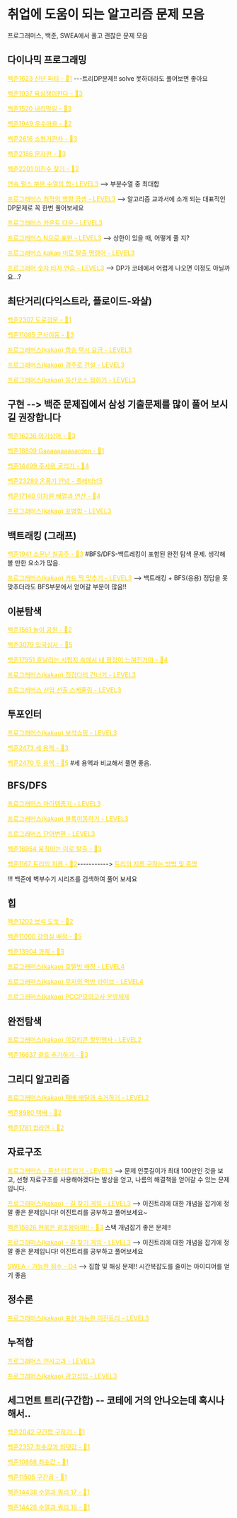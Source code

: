 # 취업에 도움이 되는 알고리즘 문제 모음
프로그래머스, 백준, SWEA에서 풀고 괜찮은 문제 모음



## 다이나믹 프로그래밍
  <a style="color:gold" href="https://www.acmicpc.net/problem/1623">백준1623 신년 파티 - 🥇1</a> ---트리DP문제!! solve 못하더라도 풀어보면 좋아요
  
  <a style="color:gold" href="https://www.acmicpc.net/problem/1937">백준1937 욕심쟁이판다 - 🥇3</a>
  
  <a style="color:gold" href="https://www.acmicpc.net/problem/1520">백준1520 내리막길 - 🥇3</a>
  
  <a style="color:gold" href="https://www.acmicpc.net/problem/1949">백준1949 우수마을 - 🥇2</a>
  
  <a style="color:gold" href="https://www.acmicpc.net/problem/2616">백준2616 소형기관차 - 🥇3</a>
  
   <a style="color:gold" href="https://www.acmicpc.net/problem/2186">백준2186 문자판 - 🥇3</a>
  
  <a style="color:gold" href="https://www.acmicpc.net/problem/2201">백준2201 이친수 찾기 - 🥇2</a>
  
  <a style="color:gold" href="https://school.programmers.co.kr/learn/courses/30/lessons/161988">연속 펄스 부분 수열의 합- LEVEL3</a> -->  부분수열 중 최대합
  
  <a style="color:gold" href="https://school.programmers.co.kr/learn/courses/30/lessons/12942">프로그래머스 최적의 행렬 곱셈 - LEVEL3</a>  --> 알고리즘 교과서에 소개 되는 대표적인 DP문제로 꼭 한번 풀어보세요
  
  <a style="color:gold" href="https://school.programmers.co.kr/learn/courses/30/lessons/131129">프로그래머스 카운트 다운 - LEVEL3</a>
  
  <a style="color:gold" href="https://school.programmers.co.kr/learn/courses/30/lessons/42895">프로그래머스 N으로 표현 - LEVEL3</a> --> 상한이 있을 때, 어떻게 풀 지?
  
  <a style="color:gold" href="https://school.programmers.co.kr/learn/courses/30/lessons/150365">프로그래머스 kakao 미로 탈출 명령어 - LEVEL3</a>
  
  <a style="color:gold" href="https://school.programmers.co.kr/learn/courses/30/lessons/136797">프로그래머 숫자 타자 연습 - LEVEL3</a> --> DP가 코테에서 어렵게 나오면 이정도 아닐까요...?
  

## 최단거리(다익스트라, 플로이드-와샬)
<a style="color:gold" href="https://www.acmicpc.net/problem/2307">백준2307 도로검문 - 🥇1</a>

<a style="color:gold" href="https://www.acmicpc.net/problem/11085">백준11085 군사이동 - 🥇3</a>

<a style="color:gold" href="https://school.programmers.co.kr/learn/courses/30/lessons/72413">프로그래머스(kakao) 합승 택시 요금 - LEVEL3</a>

<a style="color:gold" href="https://school.programmers.co.kr/learn/courses/30/lessons/67259">프로그래머스(kakao) 경주로 건설 - LEVEL3</a>

<a style="color:gold" href="https://school.programmers.co.kr/learn/courses/30/lessons/118669">프로그래머스(kakao) 등산코스 정하기 - LEVEL3</a>
 
## 구현 --> 백준 문제집에서 삼성 기출문제를 많이 풀어 보시길 권장합니다
<a style="color:gold" href="https://www.acmicpc.net/problem/16236">백준16236 아기상어 - 🥇3</a>

<a style="color:gold" href="https://www.acmicpc.net/problem/18809">백준18809 Gaaaaaaaaaarden - 🥇1</a>

<a style="color:gold" href="https://www.acmicpc.net/problem/14499">백준14499 주사위 굴리기 - 🥇4</a>

<a style="color:gold" href="https://www.acmicpc.net/problem/23289">백준23289 온풍기 안녕 - 플레티넘5</a>

<a style="color:gold" href="https://www.acmicpc.net/problem/17140">백준17140 이차원 배열과 연산 - 🥇4</a>

<a style="color:gold" href="https://school.programmers.co.kr/learn/courses/30/lessons/150366">프로그래머스(kakao) 표병합 - LEVEL3</a>


## 백트래킹 (그래프)
<a style="color:gold" href="https://www.acmicpc.net/problem/1941">백준1941 소문난 칠공주 - 🥇3</a> #BFS/DFS-백트레킹이 포함된 완전 탐색 문제. 생각해볼 만한 요소가 많음.

<a style="color:gold" href="https://school.programmers.co.kr/learn/courses/30/lessons/72415">프로그래머스(kakao) 카드 짝 맞추기 - LEVEL3</a> 
--> 백트래킹 + BFS(응용) 정답을 못 맞추더라도 BFS부분에서 얻어갈 부분이 많음!! 

## 이분탐색
<a style="color:gold" href="https://www.acmicpc.net/problem/1561">백준1561 놀이 공원 - 🥇2</a> 

<a style="color:gold" href="https://www.acmicpc.net/problem/3079">백준3079 입국심사 - 🥇5</a> 

<a style="color:gold" href="https://www.acmicpc.net/problem/17951">백준17951 흩날리는 시험지 속에서 내 평점이 느껴진거야 - 🥇4</a> 

<a style="color:gold" href="https://school.programmers.co.kr/learn/courses/30/lessons/64062">프로그래머스(kakao) 징검다리 건너기 - LEVEL3</a> 

<a style="color:gold" href="https://school.programmers.co.kr/learn/courses/30/lessons/12920">프로그래머스 선입 선출 스케쥴링 - LEVEL3</a> 


## 투포인터 
<a style="color:gold" href="https://school.programmers.co.kr/learn/courses/30/lessons/67258">프로그래머스(kakao) 보석쇼핑 - LEVEL3</a> 
  
<a style="color:gold" href="https://www.acmicpc.net/problem/2437">백준2473 세 용액 - 🥇3</a>

<a style="color:gold" href="https://www.acmicpc.net/problem/2437">백준2470 두 용액 - 🥇5</a> #세 용액과 비교해서 풀면 좋음.

## BFS/DFS
<a style="color:gold" href="https://school.programmers.co.kr/learn/courses/30/lessons/87694">프로그래머스 아이템줍기 - LEVEL3</a> 

<a style="color:gold" href="https://school.programmers.co.kr/learn/courses/30/lessons/60063">프로그래머스(kakao) 블록이동하기 - LEVEL3</a>

<a style="color:gold" href="https://school.programmers.co.kr/learn/courses/30/lessons/43163">프로그래머스 단어변환 - LEVEL3</a> 

<a style="color:gold" href="https://www.acmicpc.net/problem/16954">백준16954 움직이는 미로 탈출 - 🥇3</a>

<a style="color:gold" href="https://www.acmicpc.net/problem/1167">백준1167 트리의 지름 - 🥇2</a>----------->
<a style="color:gold" href="https://velog.io/@1dilumn0/%ED%8A%B8%EB%A6%AC%EC%9D%98-%EC%A7%80%EB%A6%84-%EA%B5%AC%ED%95%98%EA%B8%B0-%EB%B0%8F-%EC%A6%9D%EB%AA%85">트리의 지름 구하는 방법 및 증명</a> 

!!! 백준에 벽부수기 시리즈를 검색하여 풀어 보세요

## 힙
<a style="color:gold" href="https://www.acmicpc.net/problem/1202">백준1202 보석 도둑 - 🥇2</a>

<a style="color:gold" href="https://www.acmicpc.net/problem/11000">백준11000 강의실 배정 - 🥇5</a>

<a style="color:gold" href="https://www.acmicpc.net/problem/13904">백준13904 과제 - 🥇3</a>

<a style="color:gold" href="https://school.programmers.co.kr/learn/courses/30/lessons/64063">프로그래머스(kakao) 호텔방 배정 - LEVEL4</a>

<a style="color:gold" href="https://school.programmers.co.kr/learn/courses/30/lessons/42891">프로그래머스(kakao) 무지의 먹방 라이브 - LEVEL4</a>

<a style="color:gold" href="https://school.programmers.co.kr/learn/courses/15008/lessons/121686">프로그래머스(kakao) PCCP모의고사 운영체제</a>

## 완전탐색
<a style="color:gold" href="https://school.programmers.co.kr/learn/courses/30/lessons/150368">프로그래머스(kakao) 이모티콘 할인행사 - LEVEL2</a>

<a style="color:gold" href="https://www.acmicpc.net/problem/16637">백준16637 괄호 추가하기 - 🥇3</a>

## 그리디 알고리즘
<a style="color:gold" href="https://school.programmers.co.kr/learn/courses/30/lessons/150369">프로그래머스(kakao) 택배 배달과 수거하기 - LEVEL2</a>

<a style="color:gold" href="https://www.acmicpc.net/problem/8980">백준8980 택배 - 🥇2</a>

<a style="color:gold" href="https://www.acmicpc.net/problem/1781">백준1781 컵라면 - 🥇2</a>

## 자료구조
<a style="color:gold" href="https://school.programmers.co.kr/learn/courses/30/lessons/68646">프로그래머스 - 풍선 터트리기 - LEVEL3</a> --> 문제 인풋길이가 최대 100만인 것을 보고, 선형 자료구조를 사용해야겠다는 발상을 얻고, 나름의 해결책을 얻어갈 수 있는 문제입니다. 

<a style="color:gold" href="https://school.programmers.co.kr/learn/courses/30/lessons/42892">프로그래머스(kakao) - 길 찾기 게임 - LEVEL3</a> --> 이진트리에 대한 개념을 잡기에 정말 좋은 문제입니다! 이진트리를 공부하고 풀어보세요~

<a style="color:gold" href="https://www.acmicpc.net/problem/15926">백준15926 현욱은 괄호왕이야!! - 🥇3</a>
스택 개념잡기 좋은 문제!!


<a style="color:gold" href="https://school.programmers.co.kr/learn/courses/30/lessons/42892">프로그래머스(kakao) - 길 찾기 게임 - LEVEL3</a> --> 이진트리에 대한 개념을 잡기에 정말 좋은 문제입니다! 이진트리를 공부하고 풀어보세요

<a style="color:gold" href="https://swexpertacademy.com/main/code/problem/problemDetail.do?contestProbId=AWHPkqBqAEsDFAUn&categoryId=AWHPkqBqAEsDFAUn&categoryType=CODE&problemTitle=3752&orderBy=FIRST_REG_DATETIME&selectCodeLang=ALL&select-1=&pageSize=10&pageIndex=1">SWEA - 가능한 점수 - D4</a> --> 집합 및 해싱 문제!! 시간복잡도를 줄이는 아이디어를 얻기 좋음 

## 정수론
<a style="color:gold" href="https://school.programmers.co.kr/learn/courses/30/lessons/150367">프로그래머스(kakao) 표현 가능한 이진트리 - LEVEL3</a>

## 누적합 
<a style="color:gold" href="https://school.programmers.co.kr/learn/courses/30/lessons/152995">프로그래머스 인사고과 - LEVEL3</a>

<a style="color:gold" href="https://school.programmers.co.kr/learn/courses/30/lessons/72414">프로그래머스(kakao) 광고삽입 - LEVEL3</a>


## 세그먼트 트리(구간합) -- 코테에 거의 안나오는데 혹시나 해서.. 
<a style="color:gold" href="https://www.acmicpc.net/problem/2042">백준2042 구간합 구하기 - 🥇1</a>

<a style="color:gold" href="https://www.acmicpc.net/problem/2357">백준2357 최솟값과 최댓값 - 🥇1</a>

<a style="color:gold" href="https://www.acmicpc.net/problem/10868">백준10868 최솟값 - 🥇1</a>

<a style="color:gold" href="https://www.acmicpc.net/problem/11505">백준11505 구간곱  - 🥇1</a>

<a style="color:gold" href="https://www.acmicpc.net/problem/14438">백준14438 수열과 쿼리 17  - 🥇1</a>

<a style="color:gold" href="https://www.acmicpc.net/problem/14428">백준14428 수열과 쿼리 16  - 🥇1</a>
